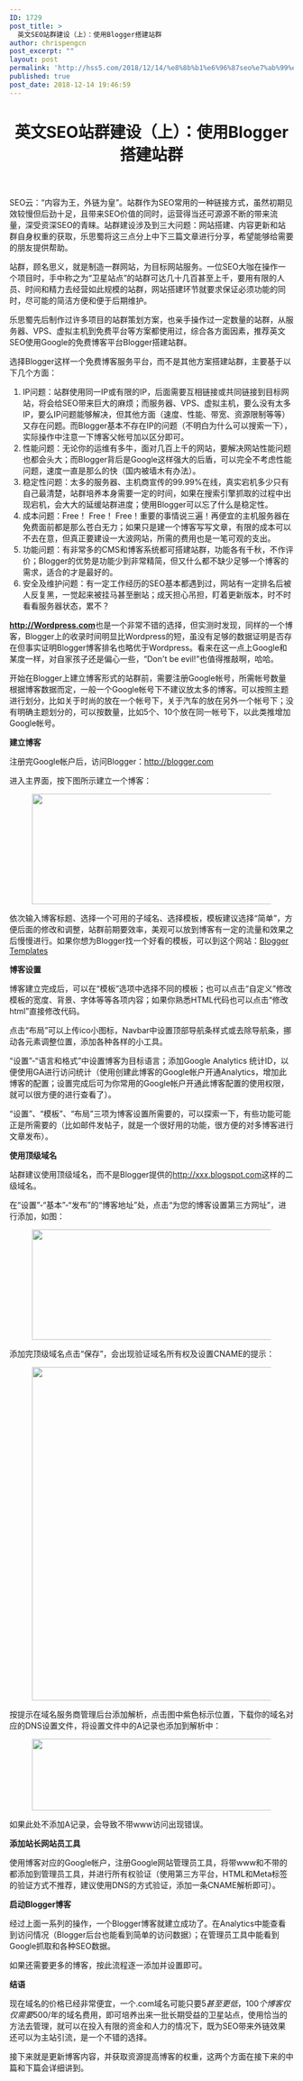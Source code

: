 ```yaml
---
ID: 1729
post_title: >
  英文SEO站群建设（上）：使用Blogger搭建站群
author: chrispengcn
post_excerpt: ""
layout: post
permalink: 'http://hss5.com/2018/12/14/%e8%8b%b1%e6%96%87seo%e7%ab%99%e7%be%a4%e5%bb%ba%e8%ae%be%ef%bc%88%e4%b8%8a%ef%bc%89%ef%bc%9a%e4%bd%bf%e7%94%a8blogger%e6%90%ad%e5%bb%ba%e7%ab%99%e7%be%a4/'
published: true
post_date: 2018-12-14 19:46:59
---
```

<header class="Post-Header">
<h1 class="Post-Title">英文SEO站群建设（上）：使用Blogger搭建站群</h1>
<div class="Post-Author">
<div class="AuthorInfo">
<div class="Popover"></div>
</div>
</div>
<div></div>
</header>
<div>
<div class="RichText ztext Post-RichText">

SEO云：“内容为王，外链为皇”。站群作为SEO常用的一种链接方式，虽然初期见效较慢但后劲十足，且带来SEO价值的同时，运营得当还可源源不断的带来流量，深受资深SEO的青睐。站群建设涉及到三大问题：网站搭建、内容更新和站群自身权重的获取，乐思蜀将这三点分上中下三篇文章进行分享，希望能够给需要的朋友提供帮助。

站群，顾名思义，就是制造一群网站，为目标网站服务。一位SEO大咖在操作一个项目时，手中称之为“卫星站点”的站群可达几十几百甚至上千，要用有限的人员、时间和精力去经营如此规模的站群，网站搭建环节就要求保证必须功能的同时，尽可能的简洁方便和便于后期维护。

乐思蜀先后制作过许多项目的站群策划方案，也亲手操作过一定数量的站群，从服务器、VPS、虚拟主机到免费平台等方案都使用过，综合各方面因素，推荐英文SEO使用Google的免费博客平台Blogger搭建站群。

选择Blogger这样一个免费博客服务平台，而不是其他方案搭建站群，主要基于以下几个方面：
<ol>
 	<li>IP问题：站群使用同一IP或有限的IP，后面需要互相链接或共同链接到目标网站，将会给SEO带来巨大的麻烦；而服务器、VPS、虚拟主机，要么没有太多IP，要么IP问题能够解决，但其他方面（速度、性能、带宽、资源限制等等）又存在问题。而Blogger基本不存在IP的问题（不明白为什么可以搜索一下），实际操作中注意一下博客父帐号加以区分即可。</li>
 	<li>性能问题：无论你的运维有多牛，面对几百上千的网站，要解决网站性能问题也都会头大；而Blogger背后是Google这样强大的后盾，可以完全不考虑性能问题，速度一直是那么的快（国内被墙木有办法）。</li>
 	<li>稳定性问题：太多的服务器、主机商宣传的99.99%在线，真实宕机多少只有自己最清楚，站群培养本身需要一定的时间，如果在搜索引擎抓取的过程中出现宕机，会大大的延缓站群进度；使用Blogger可以忘了什么是稳定性。</li>
 	<li>成本问题：Free！ Free！ Free！重要的事情说三遍！再便宜的主机服务器在免费面前都是那么苍白无力；如果只是建一个博客写写文章，有限的成本可以不去在意，但真正要建设一大波网站，所需的费用也是一笔可观的支出。</li>
 	<li>功能问题：有非常多的CMS和博客系统都可搭建站群，功能各有千秋，不作评价；Blogger的优势是功能少到非常精简，但又什么都不缺少足够一个博客的需求，适合的才是最好的。</li>
 	<li>安全及维护问题：有一定工作经历的SEO基本都遇到过，网站有一定排名后被人反复黑，一觉起来被挂马甚至删站；成天担心吊担，盯着更新版本，时不时看看服务器状态，累不？</li>
</ol>
<strong><a class=" external" href="http://link.zhihu.com/?target=http%3A//Wordpress.com" target="_blank" rel="nofollow noopener noreferrer" data-za-detail-view-id="1043"><span class="invisible">http://</span><span class="visible">Wordpress.com</span></a></strong>也是一个非常不错的选择，但实测时发现，同样的一个博客，Blogger上的收录时间明显比Wordpress的短，虽没有足够的数据证明是否存在但事实证明Blogger博客排名也略优于Wordpress。看来在这一点上Google和某度一样，对自家孩子还是偏心一些，“Don't be evil!”也值得推敲啊，哈哈。

开始在Blogger上建立博客形式的站群前，需要注册Google帐号，所需帐号数量根据博客数据而定，一般一个Google帐号下不建议放太多的博客。可以按照主题进行划分，比如关于时尚的放在一个帐号下，关于汽车的放在另外一个帐号下；没有明确主题划分的，可以按数量，比如5个、10个放在同一帐号下，以此类推增加Google帐号。

<strong>建立博客</strong>

注册完Google帐户后，访问Blogger：<a class=" external" href="http://link.zhihu.com/?target=http%3A//blogger.com" target="_blank" rel="nofollow noopener noreferrer" data-za-detail-view-id="1043"><span class="invisible">http://</span><span class="visible">blogger.com</span></a>

进入主界面，按下图所示建立一个博客：
<figure><img class="alignnone size-full wp-image-1736" src="http://hss5.com/wp-content/uploads/2018/12/7045eb31446dc2379f18919c446c5344_hd-1.jpg" width="640" height="196" /></figure>
依次输入博客标题、选择一个可用的子域名、选择模板，模板建议选择“简单”，方便后面的修改和调整，站群前期要效率，美观可以放到博客有一定的流量和效果之后慢慢进行。如果你想为Blogger找一个好看的模板，可以到这个网站：<a class=" wrap external" href="http://link.zhihu.com/?target=http%3A//btemplates.com" target="_blank" rel="nofollow noopener noreferrer" data-za-detail-view-id="1043">Blogger Templates</a>

<strong>博客设置</strong>

博客建立完成后，可以在“模板”选项中选择不同的模板；也可以点击“自定义”修改模板的宽度、背景、字体等等各项内容；如果你熟悉HTML代码也可以点击“修改html”直接修改代码。

点击“布局”可以上传ico小图标，Navbar中设置顶部导航条样式或去除导航条，挪动各元素调整位置，添加各种各样的小工具。

“设置”-“语言和格式”中设置博客为目标语言；添加Google Analytics 统计ID，以便使用GA进行访问统计（使用创建此博客的Google帐户开通Analytics，增加此博客的配置；设置完成后可为你常用的Google帐户开通此博客配置的使用权限，就可以很方便的进行查看了）。

“设置”、“模板”、“布局”三项为博客设置所需要的，可以探索一下，有些功能可能正是所需要的（比如邮件发帖子，就是一个很好用的功能，很方便的对多博客进行文章发布）。

<strong>使用顶级域名</strong>

站群建议使用顶级域名，而不是Blogger提供的<a class=" external" href="http://link.zhihu.com/?target=http%3A//xxx.blogspot.com" target="_blank" rel="nofollow noopener noreferrer" data-za-detail-view-id="1043"><span class="invisible">http://</span><span class="visible">xxx.blogspot.com</span></a>这样的二级域名。

在“设置”-“基本”-“发布”的“博客地址”处，点击“为您的博客设置第三方网址”，进行添加，如图：
<figure><img class="alignnone size-full wp-image-1737" src="http://hss5.com/wp-content/uploads/2018/12/019b4a1635fb99c4c5975c6db881e936_hd-1.jpg" width="640" height="196" /></figure>
添加完顶级域名点击“保存”，会出现验证域名所有权及设置CNAME的提示：
<figure><img class="alignnone size-full wp-image-1738" src="http://hss5.com/wp-content/uploads/2018/12/93b0bb33531cbe126c1e20cccfd525e7_hd-1.jpg" width="640" height="592" /></figure>
按提示在域名服务商管理后台添加解析，点击图中紫色标示位置，下载你的域名对应的DNS设置文件，将设置文件中的A记录也添加到解析中：
<figure><img class="alignnone size-full wp-image-1739" src="http://hss5.com/wp-content/uploads/2018/12/9934029f4b6c597d01bf6fe0c0301a95_hd-1.jpg" width="640" height="127" /></figure>
如果此处不添加A记录，会导致不带www访问出现错误。

<strong>添加站长网站员工具</strong>

使用博客对应的Google帐户，注册Google网站管理员工具，将带www和不带的都添加到管理员工具，并进行所有权验证（使用第三方平台，HTML和Meta标签的验证方式不推荐，建议使用DNS的方式验证，添加一条CNAME解析即可）。

<strong>启动Blogger博客</strong>

经过上面一系列的操作，一个Blogger博客就建立成功了。在Analytics中能查看到访问情况（Blogger后台也能看到简单的访问数据）；在管理员工具中能看到Google抓取和各种SEO数据。

如果还需要更多的博客，按此流程逐一添加并设置即可。

<strong>结语</strong>

现在域名的价格已经非常便宜，一个.com域名可能只要$5甚至更低，100个博客仅仅需要$500/年的域名费用，即可培养出来一批长期受益的卫星站点，使用恰当的方法去管理，就可以在投入有限的资金和人力的情况下，既为SEO带来外链效果还可以为主站引流，是一个不错的选择。

接下来就是更新博客内容，并获取资源提高博客的权重，这两个方面在接下来的中篇和下篇会详细讲到。

</div>
</div>